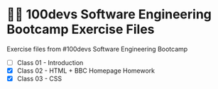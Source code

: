 # 👨‍💻 100devs Software Engineering Bootcamp Exercise Files

Exercise files from #100devs Software Engineering Bootcamp
- [ ] Class 01 - Introduction
- [x] Class 02 - HTML + BBC Homepage Homework
- [x] Class 03 - CSS